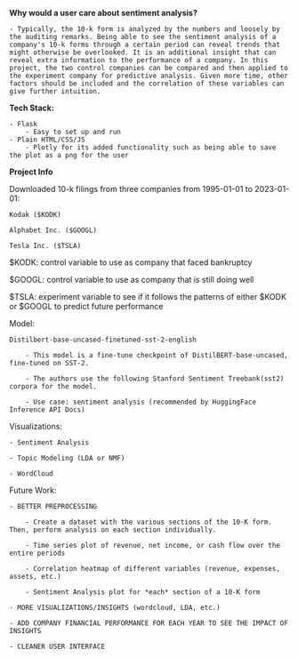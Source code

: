 **Why would a user care about sentiment analysis?**

    - Typically, the 10-k form is analyzed by the numbers and loosely by the auditing remarks. Being able to see the sentiment analysis of a company's 10-k forms through a certain period can reveal trends that might otherwise be overlooked. It is an additional insight that can reveal extra information to the performance of a company. In this project, the two control companies can be compared and then applied to the experiment company for predictive analysis. Given more time, other factors should be included and the correlation of these variables can give further intuition.

**Tech Stack:**

    - Flask
        - Easy to set up and run
    - Plain HTML/CSS/JS
        - Plotly for its added functionality such as being able to save the plot as a png for the user

**Project Info**

Downloaded 10-k filings from three companies from 1995-01-01 to 2023-01-01:

    Kodak ($KODK)

    Alphabet Inc. ($GOOGL)

    Tesla Inc. ($TSLA)

$KODK: control variable to use as company that faced bankruptcy

$GOOGL: control variable to use as company that is still doing well

$TSLA: experiment variable to see if it follows the patterns of either $KODK or $GOOGL to predict future performance

Model:

    Distilbert-base-uncased-finetuned-sst-2-english

        - This model is a fine-tune checkpoint of DistilBERT-base-uncased, fine-tuned on SST-2. 

        - The authors use the following Stanford Sentiment Treebank(sst2) corpora for the model.

        - Use case: sentiment analysis (recommended by HuggingFace Inference API Docs)

Visualizations:

    - Sentiment Analysis

    - Topic Modeling (LDA or NMF)

    - WordCloud

Future Work:

    - BETTER PREPROCESSING

        - Create a dataset with the various sections of the 10-K form. Then, perform analysis on each section individually.

        - Time series plot of revenue, net income, or cash flow over the entire periods

        - Correlation heatmap of different variables (revenue, expenses, assets, etc.)

        - Sentiment Analysis plot for *each* section of a 10-K form

    - MORE VISUALIZATIONS/INSIGHTS (wordcloud, LDA, etc.)

    - ADD COMPANY FINANCIAL PERFORMANCE FOR EACH YEAR TO SEE THE IMPACT OF INSIGHTS
    
    - CLEANER USER INTERFACE